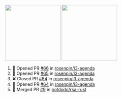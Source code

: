 <a href="https://github.com/notdodo"><img src="https://github-readme-stats.vercel.app/api?username=notdodo&count_private=true&theme=dark" height="180" /></a> <a href="https://github.com/notdodo"><img src="https://github-readme-stats.vercel.app/api/top-langs/?username=notdodo&langs_count=8&theme=dark&hide=tex,java,html,css&layout=compact" height="180" /></a>

<!--START_SECTION:activity-->
1. 💪 Opened PR [#66](https://github.com/rosenpin/i3-agenda/pull/66) in [rosenpin/i3-agenda](https://github.com/rosenpin/i3-agenda)
2. 💪 Opened PR [#65](https://github.com/rosenpin/i3-agenda/pull/65) in [rosenpin/i3-agenda](https://github.com/rosenpin/i3-agenda)
3. ❌ Closed PR [#64](https://github.com/rosenpin/i3-agenda/pull/64) in [rosenpin/i3-agenda](https://github.com/rosenpin/i3-agenda)
4. 💪 Opened PR [#64](https://github.com/rosenpin/i3-agenda/pull/64) in [rosenpin/i3-agenda](https://github.com/rosenpin/i3-agenda)
5. 🎉 Merged PR [#9](https://github.com/notdodo/rsa-rust/pull/9) in [notdodo/rsa-rust](https://github.com/notdodo/rsa-rust)
<!--END_SECTION:activity-->
